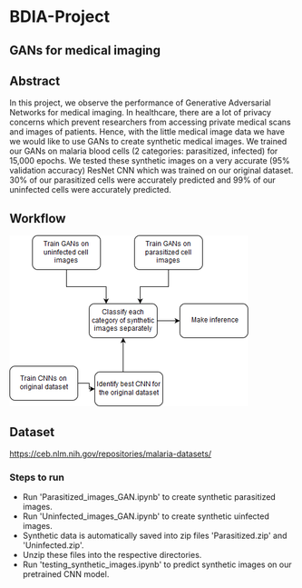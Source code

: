 # BDIA-Project
## GANs for medical imaging

## Abstract

In this project, we observe the performance of Generative Adversarial Networks for medical imaging. In healthcare, there are a lot of privacy concerns which prevent researchers from accessing private medical scans and images of patients. Hence, with the little medical image data we have we would like to use GANs to create synthetic medical images. We trained our GANs on malaria blood cells (2 categories: parasitized, infected) for 15,000 epochs. We tested these synthetic images on a very accurate (95% validation accuracy) ResNet CNN which was trained on our original dataset. 30% of our parasitized cells were accurately predicted and 99% of our uninfected cells were accurately predicted.

## Workflow

![Screenshot](diagram.png)

## Dataset

https://ceb.nlm.nih.gov/repositories/malaria-datasets/

### Steps to run
- Run 'Parasitized_images_GAN.ipynb' to create synthetic parasitized images.
- Run 'Uninfected_images_GAN.ipynb' to create synthetic uinfected images.
- Synthetic data is automatically saved into zip files 'Parasitized.zip' and 'Uninfected.zip'.
- Unzip these files into the respective directories.
- Run 'testing_synthetic_images.ipynb' to predict synthetic images on our pretrained CNN model.
